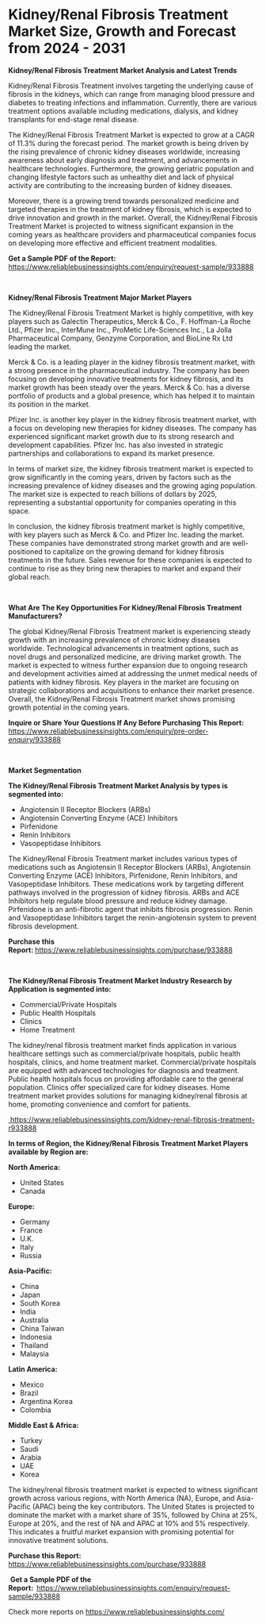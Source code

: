<p><h1>Kidney/Renal Fibrosis Treatment Market Size, Growth and Forecast from 2024 - 2031</h1></p><p><strong>Kidney/Renal Fibrosis Treatment Market Analysis and Latest Trends</strong></p>
<p><p>Kidney/Renal Fibrosis Treatment involves targeting the underlying cause of fibrosis in the kidneys, which can range from managing blood pressure and diabetes to treating infections and inflammation. Currently, there are various treatment options available including medications, dialysis, and kidney transplants for end-stage renal disease.</p><p>The Kidney/Renal Fibrosis Treatment Market is expected to grow at a CAGR of 11.3% during the forecast period. The market growth is being driven by the rising prevalence of chronic kidney diseases worldwide, increasing awareness about early diagnosis and treatment, and advancements in healthcare technologies. Furthermore, the growing geriatric population and changing lifestyle factors such as unhealthy diet and lack of physical activity are contributing to the increasing burden of kidney diseases.</p><p>Moreover, there is a growing trend towards personalized medicine and targeted therapies in the treatment of kidney fibrosis, which is expected to drive innovation and growth in the market. Overall, the Kidney/Renal Fibrosis Treatment Market is projected to witness significant expansion in the coming years as healthcare providers and pharmaceutical companies focus on developing more effective and efficient treatment modalities.</p></p>
<p><strong>Get a Sample PDF of the Report:&nbsp;</strong> <a href="https://www.reliablebusinessinsights.com/enquiry/request-sample/933888">https://www.reliablebusinessinsights.com/enquiry/request-sample/933888</a></p>
<p>&nbsp;</p>
<p><strong>Kidney/Renal Fibrosis Treatment Major Market Players</strong></p>
<p><p>The Kidney/Renal Fibrosis Treatment Market is highly competitive, with key players such as Galectin Therapeutics, Merck & Co., F. Hoffman-La Roche Ltd., Pfizer Inc., InterMune Inc., ProMetic Life-Sciences Inc., La Jolla Pharmaceutical Company, Genzyme Corporation, and BioLine Rx Ltd leading the market.</p><p>Merck & Co. is a leading player in the kidney fibrosis treatment market, with a strong presence in the pharmaceutical industry. The company has been focusing on developing innovative treatments for kidney fibrosis, and its market growth has been steady over the years. Merck & Co. has a diverse portfolio of products and a global presence, which has helped it to maintain its position in the market.</p><p>Pfizer Inc. is another key player in the kidney fibrosis treatment market, with a focus on developing new therapies for kidney diseases. The company has experienced significant market growth due to its strong research and development capabilities. Pfizer Inc. has also invested in strategic partnerships and collaborations to expand its market presence.</p><p>In terms of market size, the kidney fibrosis treatment market is expected to grow significantly in the coming years, driven by factors such as the increasing prevalence of kidney diseases and the growing aging population. The market size is expected to reach billions of dollars by 2025, representing a substantial opportunity for companies operating in this space.</p><p>In conclusion, the kidney fibrosis treatment market is highly competitive, with key players such as Merck & Co. and Pfizer Inc. leading the market. These companies have demonstrated strong market growth and are well-positioned to capitalize on the growing demand for kidney fibrosis treatments in the future. Sales revenue for these companies is expected to continue to rise as they bring new therapies to market and expand their global reach.</p></p>
<p>&nbsp;</p>
<p><strong>What Are The Key Opportunities For Kidney/Renal Fibrosis Treatment Manufacturers?</strong></p>
<p><p>The global Kidney/Renal Fibrosis Treatment market is experiencing steady growth with an increasing prevalence of chronic kidney diseases worldwide. Technological advancements in treatment options, such as novel drugs and personalized medicine, are driving market growth. The market is expected to witness further expansion due to ongoing research and development activities aimed at addressing the unmet medical needs of patients with kidney fibrosis. Key players in the market are focusing on strategic collaborations and acquisitions to enhance their market presence. Overall, the Kidney/Renal Fibrosis Treatment market shows promising growth potential in the coming years.</p></p>
<p><strong>Inquire or Share Your Questions If Any Before Purchasing This Report:</strong> <a href="https://www.reliablebusinessinsights.com/enquiry/pre-order-enquiry/933888">https://www.reliablebusinessinsights.com/enquiry/pre-order-enquiry/933888</a></p>
<p>&nbsp;</p>
<p><strong>Market Segmentation</strong></p>
<p><strong>The Kidney/Renal Fibrosis Treatment Market Analysis by types is segmented into:</strong></p>
<p><ul><li>Angiotensin II Receptor Blockers (ARBs)</li><li>Angiotensin Converting Enzyme (ACE) Inhibitors</li><li>Pirfenidone</li><li>Renin Inhibitors</li><li>Vasopeptidase Inhibitors</li></ul></p>
<p><p>The Kidney/Renal Fibrosis Treatment market includes various types of medications such as Angiotensin II Receptor Blockers (ARBs), Angiotensin Converting Enzyme (ACE) Inhibitors, Pirfenidone, Renin Inhibitors, and Vasopeptidase Inhibitors. These medications work by targeting different pathways involved in the progression of kidney fibrosis. ARBs and ACE Inhibitors help regulate blood pressure and reduce kidney damage. Pirfenidone is an anti-fibrotic agent that inhibits fibrosis progression. Renin and Vasopeptidase Inhibitors target the renin-angiotensin system to prevent fibrosis development.</p></p>
<p><strong>Purchase this Report:&nbsp;</strong><a href="https://www.reliablebusinessinsights.com/purchase/933888">https://www.reliablebusinessinsights.com/purchase/933888</a></p>
<p>&nbsp;</p>
<p><strong>The Kidney/Renal Fibrosis Treatment Market Industry Research by Application is segmented into:</strong></p>
<p><ul><li>Commercial/Private Hospitals</li><li>Public Health Hospitals</li><li>Clinics</li><li>Home Treatment</li></ul></p>
<p><p>The kidney/renal fibrosis treatment market finds application in various healthcare settings such as commercial/private hospitals, public health hospitals, clinics, and home treatment market. Commercial/private hospitals are equipped with advanced technologies for diagnosis and treatment. Public health hospitals focus on providing affordable care to the general population. Clinics offer specialized care for kidney diseases. Home treatment market provides solutions for managing kidney/renal fibrosis at home, promoting convenience and comfort for patients.</p></p>
<p><a href="https://www.reliablebusinessinsights.com/kidney-renal-fibrosis-treatment-r933888">&nbsp;https://www.reliablebusinessinsights.com/kidney-renal-fibrosis-treatment-r933888</a></p>
<p><strong>In terms of Region, the Kidney/Renal Fibrosis Treatment Market Players available by Region are:</strong></p>
<p>
    <p> <strong> North America: </strong>
        <ul>
            <li>United States</li>
            <li>Canada</li>
        </ul>
        </p> 
    <p> <strong> Europe: </strong>
        <ul>
            <li>Germany</li>
            <li>France</li>
            <li>U.K.</li>
            <li>Italy</li>
            <li>Russia</li>
        </ul>
        </p> 
    <p> <strong> Asia-Pacific: </strong>
        <ul>
            <li>China</li>
            <li>Japan</li>
            <li>South Korea</li>
            <li>India</li>
            <li>Australia</li>
            <li>China Taiwan</li>
            <li>Indonesia</li>
            <li>Thailand</li>
            <li>Malaysia</li>
        </ul>
        </p> 
    <p> <strong> Latin America: </strong>
        <ul>
            <li>Mexico</li>
            <li>Brazil</li>
            <li>Argentina Korea</li>
            <li>Colombia</li>
        </ul>
        </p> 
    <p> <strong> Middle East & Africa: </strong>
        <ul>
            <li>Turkey</li>
            <li>Saudi</li>
            <li>Arabia</li>
            <li>UAE</li>
            <li>Korea</li>
        </ul>
    </p>
    </p>
<p><p>The kidney/renal fibrosis treatment market is expected to witness significant growth across various regions, with North America (NA), Europe, and Asia-Pacific (APAC) being the key contributors. The United States is projected to dominate the market with a market share of 35%, followed by China at 25%, Europe at 20%, and the rest of NA and APAC at 10% and 5% respectively. This indicates a fruitful market expansion with promising potential for innovative treatment solutions.</p></p>
<p><strong>Purchase this Report: </strong><a href="https://www.reliablebusinessinsights.com/purchase/933888">https://www.reliablebusinessinsights.com/purchase/933888</a></p>
<p>&nbsp;<strong>Get a Sample PDF of the Report:&nbsp;&nbsp;</strong><a href="https://www.reliablebusinessinsights.com/enquiry/request-sample/933888">https://www.reliablebusinessinsights.com/enquiry/request-sample/933888</a></p>
<p><strong></strong></p>
<p>Check more reports on <a href="https://www.reliablebusinessinsights.com/">https://www.reliablebusinessinsights.com/</a></p>